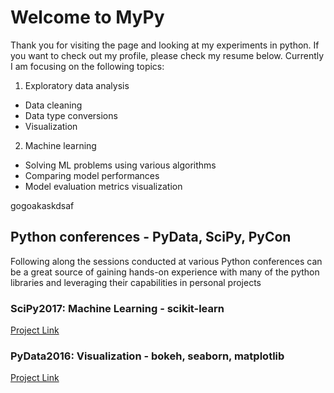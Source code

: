 # Welcome to MyPy
Thank you for visiting the page and looking at my experiments in python. If you want to check out my profile, please check my resume below.
Currently I am focusing on the following topics:
1. Exploratory data analysis
 * Data cleaning
 * Data type conversions
 * Visualization
2. Machine learning
 * Solving ML problems using various algorithms
 * Comparing model performances
 * Model evaluation metrics visualization
  
gogoakaskdsaf

## Python conferences - PyData, SciPy, PyCon
Following along the sessions conducted at various Python conferences can be a great source of gaining hands-on experience with many of the python libraries and leveraging their capabilities in personal projects

### SciPy2017: Machine Learning - scikit-learn
[Project Link](scipy2017_sklearn)

### PyData2016: Visualization - bokeh, seaborn, matplotlib
[Project Link](Bokeh_pydata2016)

